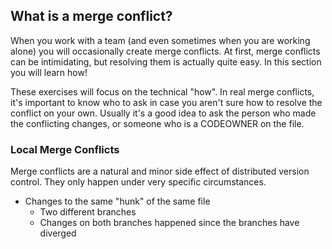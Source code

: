 ## What is a merge conflict?

When you work with a team (and even sometimes when you are working alone) you will occasionally create merge conflicts. At first, merge conflicts can be intimidating, but resolving them is actually quite easy. In this section you will learn how!

These exercises will focus on the technical "how". In real merge conflicts, it's important to know who to ask in case you aren't sure how to resolve the conflict on your own. Usually it's a good idea to ask the person who made the conflicting changes, or someone who is a CODEOWNER on the file.

### Local Merge Conflicts

Merge conflicts are a natural and minor side effect of distributed version control. They only happen under very specific circumstances.

- Changes to the same "hunk" of the same file
  - Two different branches
  - Changes on both branches happened since the branches have diverged
